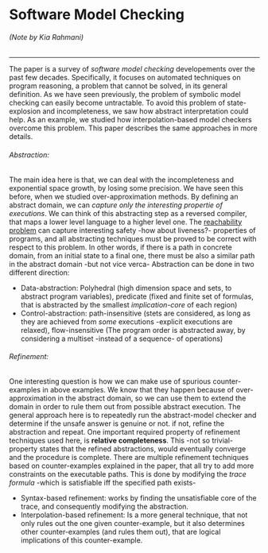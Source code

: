 # Software Model Checking
###### (Note by Kia Rahmani)
---
The paper is a survey of *software model checking* developements over the past few decades. Specifically, it focuses on automated techniques on program reasoning, a problem that cannot be solved, in its general definition.  As we have seen previously, the problem of symbolic model checking can easily become untractable. To avoid this problem of state-explosion and incompleteness, we saw how abstract interpretation could help. As an example, we studied how interpolation-based model checkers overcome this problem. This paper describes the same approaches in more details.  
###### Abstraction:
The main idea here is that, we can deal with the incompleteness and exponential space growth, by losing some precision. We have seen this before, when we studied over-approximation methods. By defining an abstract domain, we can *capture only the interesting propertie of executions*. We can think of this abstracting step as a reversed compiler, that maps a lower level language to a higher level one. 
The [reachability problem](https://en.wikipedia.org/wiki/Reachability_problem) can capture interesting safety -how about liveness?- properties of programs, and all abstracting techniques must be proved to be correct with respect to this problem. In other words, if there is a path in concrete domain, from an initial state to a final one, there must be also a similar path in the abstract domain -but not vice verca-
Abstraction can be done in two different direction: 
- Data-abstraction: Polyhedral (high dimension space and sets, to abstract program variables), predicate (fixed and finite set of formulas, that is abstracted by the smallest *implication-core* of each region)
- Control-abstraction: path-insensitive (stets are considered, as long as they are achieved from *some* executions -explicit executions are relaxed), flow-insensitive (The program order is abstracted away, by considering a multiset -instead of a sequence- of operations)

###### Refinement:
One interesting question is how we can make use of spurious counter-examples in above examples. We know that they happen because of over-approximation in the abstract domain, so we can use them to extend the domain in order to rule them out from possible abstract execution. The general approach here is to repeatedly run the abstract-model checker and determine if the unsafe answer is genuine or not. if not, refine the abstraction and repeat. One important required property of refinement techniques used here, is **relative completeness**. This -not so trivial- property states that the refined abstractions, would eventually converge and the procedure is complete. There are multiple refinement techniques based on counter-examples explained in the paper, that all try to add more constraints on the executable paths. This is done by modifying the *trace formula* -which is satisfiable iff the specified path exists-
- Syntax-based refinement: works by finding the unsatisfiable core of the trace, and consequently modifying the abstraction.
- Interpolation-based refinement: Is a more general technique, that not only rules out the one given counter-example, but it also determines other counter-examples (and rules them out), that are logical implications of this counter-example. 


